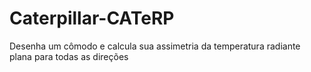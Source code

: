 # Caterpillar-CATeRP
Desenha um cômodo e calcula sua assimetria da temperatura radiante plana para todas as direções
